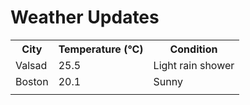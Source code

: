 # Weather Updates

<!-- WEATHER-UPDATE-START -->
<table><tr><th>City</th><th>Temperature (°C)</th><th>Condition</th></tr><tr><td>Valsad</td><td>25.5</td><td>Light rain shower</td></tr><tr><td>Boston</td><td>20.1</td><td>Sunny</td></tr><tr><td></td><td></td><td></td></tr></table>
<!-- WEATHER-UPDATE-END -->
